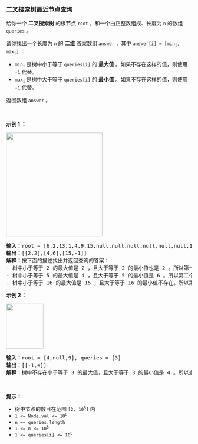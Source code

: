 ### [二叉搜索树最近节点查询](https://leetcode-cn.com/problems/closest-nodes-queries-in-a-binary-search-tree)

<p>给你一个 <strong>二叉搜索树</strong> 的根节点 <code>root</code> ，和一个由正整数组成、长度为 <code>n</code> 的数组 <code>queries</code> 。</p>

<p>请你找出一个长度为 <code>n</code> 的 <strong>二维</strong> 答案数组 <code>answer</code> ，其中 <code>answer[i] = [min<sub>i</sub>, max<sub>i</sub>]</code> ：</p>

<ul>
	<li><code>min<sub>i</sub></code> 是树中小于等于&nbsp;<code>queries[i]</code> 的 <strong>最大值</strong> 。如果不存在这样的值，则使用 <code>-1</code> 代替。</li>
	<li><code>max<sub>i</sub></code> 是树中大于等于&nbsp;<code>queries[i]</code> 的 <strong>最小值</strong> 。如果不存在这样的值，则使用 <code>-1</code> 代替。</li>
</ul>

<p>返回数组 <code>answer</code> 。</p>

<p>&nbsp;</p>

<p><strong>示例 1 ：</strong></p>

<p><img alt="" src="https://assets.leetcode.com/uploads/2022/09/28/bstreeedrawioo.png" style="width: 261px; height: 281px;" /></p>

<pre>
<strong>输入：</strong>root = [6,2,13,1,4,9,15,null,null,null,null,null,null,14], queries = [2,5,16]
<strong>输出：</strong>[[2,2],[4,6],[15,-1]]
<strong>解释：</strong>按下面的描述找出并返回查询的答案：
- 树中小于等于 2 的最大值是 2 ，且大于等于 2 的最小值也是 2 。所以第一个查询的答案是 [2,2] 。
- 树中小于等于 5 的最大值是 4 ，且大于等于 5 的最小值是 6 。所以第二个查询的答案是 [4,6] 。
- 树中小于等于 16 的最大值是 15 ，且大于等于 16 的最小值不存在。所以第三个查询的答案是 [15,-1] 。
</pre>

<p><strong>示例 2 ：</strong></p>

<p><img alt="" src="https://assets.leetcode.com/uploads/2022/09/28/bstttreee.png" style="width: 101px; height: 121px;" /></p>

<pre>
<strong>输入：</strong>root = [4,null,9], queries = [3]
<strong>输出：</strong>[[-1,4]]
<strong>解释：</strong>树中不存在小于等于 3 的最大值，且大于等于 3 的最小值是 4 。所以查询的答案是 [-1,4] 。
</pre>

<p>&nbsp;</p>

<p><strong>提示：</strong></p>

<ul>
	<li>树中节点的数目在范围 <code>[2, 10<sup>5</sup>]</code> 内</li>
	<li><code>1 &lt;= Node.val &lt;= 10<sup>6</sup></code></li>
	<li><code>n == queries.length</code></li>
	<li><code>1 &lt;= n &lt;= 10<sup>5</sup></code></li>
	<li><code>1 &lt;= queries[i] &lt;= 10<sup>6</sup></code></li>
</ul>
